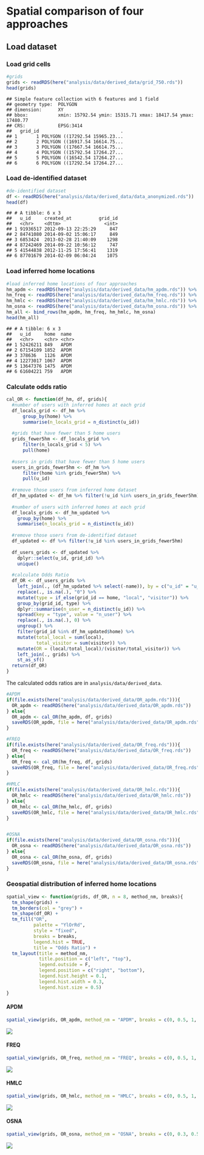 Spatial comparison of four approaches
================

## Load dataset

### Load grid cells

``` r
#grids 
grids <- readRDS(here("analysis/data/derived_data/grid_750.rds"))
head(grids)
```

    ## Simple feature collection with 6 features and 1 field
    ## geometry type:  POLYGON
    ## dimension:      XY
    ## bbox:           xmin: 15792.54 ymin: 15315.71 xmax: 18417.54 ymax: 17480.77
    ## CRS:            EPSG:3414
    ##   grid_id                              .
    ## 1       1 POLYGON ((17292.54 15965.23...
    ## 2       2 POLYGON ((16917.54 16614.75...
    ## 3       3 POLYGON ((17667.54 16614.75...
    ## 4       4 POLYGON ((15792.54 17264.27...
    ## 5       5 POLYGON ((16542.54 17264.27...
    ## 6       6 POLYGON ((17292.54 17264.27...

### Load de-identified dataset

``` r
#de-identified dataset 
df <- readRDS(here("analysis/data/derived_data/data_anonymized.rds"))
head(df)
```

    ## # A tibble: 6 x 3
    ##   u_id     created_at          grid_id
    ##   <chr>    <dttm>                <int>
    ## 1 91936517 2012-09-13 22:25:29     847
    ## 2 84741080 2014-09-02 15:06:17     849
    ## 3 6853424  2013-02-28 21:40:09    1298
    ## 4 87242469 2014-09-22 10:56:12     747
    ## 5 41544838 2012-11-25 17:56:41    1319
    ## 6 87701679 2014-02-09 06:04:24    1075

### Load inferred home locations

``` r
#load inferred home locations of four approaches 
hm_apdm <- readRDS(here("analysis/data/derived_data/hm_apdm.rds")) %>% mutate(name = "APDM")
hm_freq <- readRDS(here("analysis/data/derived_data/hm_freq.rds")) %>% mutate(name = "FREQ")
hm_hmlc <- readRDS(here("analysis/data/derived_data/hm_hmlc.rds")) %>% mutate(name = "HMLC")
hm_osna <- readRDS(here("analysis/data/derived_data/hm_osna.rds")) %>% mutate(name = "OSNA")
hm_all <- bind_rows(hm_apdm, hm_freq, hm_hmlc, hm_osna)
head(hm_all)
```

    ## # A tibble: 6 x 3
    ##   u_id     home  name 
    ##   <chr>    <chr> <chr>
    ## 1 52426211 849   APDM 
    ## 2 67154109 1852  APDM 
    ## 3 378636   1126  APDM 
    ## 4 12273017 1067  APDM 
    ## 5 13647376 1475  APDM 
    ## 6 61604221 759   APDM

### Calculate odds ratio

``` r
cal_OR <- function(df_hm, df, grids){
  #number of users with inferred homes at each grid
  df_locals_grid <- df_hm %>% 
      group_by(home) %>% 
      summarise(n_locals_grid = n_distinct(u_id))
  
  #grids that have fewer than 5 home users 
  grids_fewer5hm <- df_locals_grid %>% 
      filter(n_locals_grid < 5) %>% 
      pull(home)
  
  #users in grids that have fewer than 5 home users 
  users_in_grids_fewer5hm <- df_hm %>% 
      filter(home %in% grids_fewer5hm) %>% 
      pull(u_id) 
  
  #remove those users from inferred home dataset 
  df_hm_updated <- df_hm %>% filter(!u_id %in% users_in_grids_fewer5hm)
  
  #number of users with inferred homes at each grid
  df_locals_grids <- df_hm_updated %>% 
    group_by(home) %>% 
    summarise(n_locals_grid = n_distinct(u_id))
  
  #remove those users from de-identified dataset 
  df_updated <- df %>% filter(!u_id %in% users_in_grids_fewer5hm)
  
  df_users_grids <- df_updated %>% 
    dplyr::select(u_id, grid_id) %>% 
    unique()
  
  #calculate Odds Ratio
  df_OR <- df_users_grids %>% 
    left_join(., (df_hm_updated %>% select(-name)), by = c("u_id" = "u_id")) %>% 
    replace(., is.na(.), "0") %>% 
    mutate(type = if_else(grid_id == home, "local", "visitor")) %>% 
    group_by(grid_id, type) %>% 
    dplyr::summarise(n_user = n_distinct(u_id)) %>% 
    spread(key = "type", value = "n_user") %>% 
    replace(., is.na(.), 0) %>% 
    ungroup() %>% 
    filter(grid_id %in% df_hm_updated$home) %>% 
    mutate(total_local = sum(local), 
           total_visitor = sum(visitor)) %>% 
    mutate(OR = (local/total_local)/(visitor/total_visitor)) %>% 
    left_join(., grids) %>% 
    st_as_sf()
  return(df_OR)
}
```

The calculated odds ratios are in `analysis/data/derived_data`.

``` r
#APDM
if(file.exists(here("analysis/data/derived_data/OR_apdm.rds"))){
  OR_apdm <- readRDS(here("analysis/data/derived_data/OR_apdm.rds"))
} else{
  OR_apdm <- cal_OR(hm_apdm, df, grids)
  saveRDS(OR_apdm, file = here("analysis/data/derived_data/OR_apdm.rds"))
}

#FREQ
if(file.exists(here("analysis/data/derived_data/OR_freq.rds"))){
  OR_freq <- readRDS(here("analysis/data/derived_data/OR_freq.rds"))
} else{
  OR_freq <- cal_OR(hm_freq, df, grids)
  saveRDS(OR_freq, file = here("analysis/data/derived_data/OR_freq.rds"))
}

#HMLC
if(file.exists(here("analysis/data/derived_data/OR_hmlc.rds"))){
  OR_hmlc <- readRDS(here("analysis/data/derived_data/OR_hmlc.rds"))
} else{
  OR_hmlc <- cal_OR(hm_hmlc, df, grids)
  saveRDS(OR_hmlc, file = here("analysis/data/derived_data/OR_hmlc.rds"))
}


#OSNA
if(file.exists(here("analysis/data/derived_data/OR_osna.rds"))){
  OR_osna <- readRDS(here("analysis/data/derived_data/OR_osna.rds"))
} else{
  OR_osna <- cal_OR(hm_osna, df, grids)
  saveRDS(OR_osna, file = here("analysis/data/derived_data/OR_osna.rds"))
}
```

### Geospatial distribution of inferred home locations

``` r
spatial_view <- function(grids, df_OR, n = 8, method_nm, breaks){
  tm_shape(grids) +
  tm_borders(col = "grey") +
  tm_shape(df_OR) +
  tm_fill("OR", 
          palette = "YlOrRd",
          style = "fixed",
          breaks = breaks,
          legend.hist = TRUE,
          title = "Odds Ratio") +
  tm_layout(title = method_nm,
            title.position = c("left", "top"),
            legend.outside = F,
            legend.position = c("right", "bottom"),
            legend.hist.height = 0.1,
            legend.hist.width = 0.3,
            legend.hist.size = 0.5)
}
```

#### APDM

``` r
spatial_view(grids, OR_apdm, method_nm = "APDM", breaks = c(0, 0.5, 1, 1.5, 2, 2.5, 3, 3.5))
```

![](01-figures-spatial-comparison-of-four-approaches_files/figure-gfm/apdm-1.png)<!-- -->

#### FREQ

``` r
spatial_view(grids, OR_freq, method_nm = "FREQ", breaks = c(0, 0.5, 1, 1.5, 2, 2.5, 3, 3.5))
```

![](01-figures-spatial-comparison-of-four-approaches_files/figure-gfm/freq-1.png)<!-- -->

#### HMLC

``` r
spatial_view(grids, OR_hmlc, method_nm = "HMLC", breaks = c(0, 0.5, 1, 1.5, 2, 2.5, 3, 3.5))
```

![](01-figures-spatial-comparison-of-four-approaches_files/figure-gfm/hmlc-1.png)<!-- -->

#### OSNA

``` r
spatial_view(grids, OR_osna, method_nm = "OSNA", breaks = c(0, 0.3, 0.5, 1, 3, 5, 7, 9))
```

![](01-figures-spatial-comparison-of-four-approaches_files/figure-gfm/osna-1.png)<!-- -->
